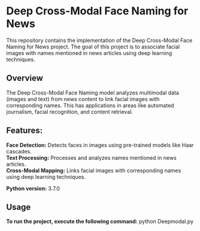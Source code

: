 # Deep Cross-Modal Face Naming for News

This repository contains the implementation of the Deep Cross-Modal Face Naming for News project. The goal of this project is to associate facial images with names mentioned in news articles using deep learning techniques.

## Overview

The Deep Cross-Modal Face Naming model analyzes multimodal data (images and text) from news content to link facial images with corresponding names. This has applications in areas like automated journalism, facial recognition, and content retrieval.

## Features:

**Face Detection:** Detects faces in images using pre-trained models like Haar cascades.<br>
**Text Processing:** Processes and analyzes names mentioned in news articles.<br>
**Cross-Modal Mapping:** Links facial images with corresponding names using deep learning techniques.<br>

**Python version:** 3.7.0

## Usage
**To run the project, execute the following command:**
python Deepmodal.py
